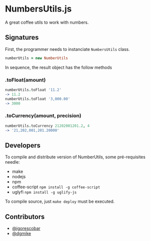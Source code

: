 NumbersUtils.js
===============

A great coffee utils to work with numbers. 

Signatures
----------

First, the programmer needs to instanciate `NumbersUtils` class.

```coffee
numberUtils = new NumberUtils
```

In sequence, the result object has the follow methods


### .toFloat(amount)

```coffee
numberUtils.toFloat '11.2'
-> 11.2
numberUtils.toFloat '3,000.00'
-> 3000
```

### .toCurrency(amount, precision)

```coffee
numberUtils.toCurrency 21202001201.2, 4
-> '21,202,001,201.20000'
```

Developers
----------

To compile and distribute version of NumberUtils, some pré-requisites needle:

* make
* nodejs
* npm
* coffee-script `npm install -g coffee-script`
* uglyfi `npm install -g uglify-js`

To compile source, just `make deploy` must be executed.

Contributors
------------

* [@igorescobar](https://github.com/igorescobar)
* [@dgmike](https://github.com/dgmike)
